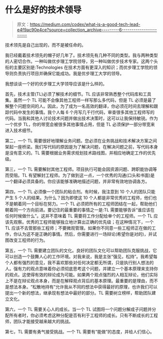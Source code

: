 # 什么是好的技术领导

> 原文：<https://medium.com/codex/what-is-a-good-tech-lead-e4f9ac90e4ce?source=collection_archive---------6----------------------->

技术领先是自己出现的，而不是被任命的。

我已经戴着技术领先的帽子好几年了。技术领先有几种不同的类型。我与两种类型的人密切合作。一种叫做优步理工学院领导，另一种叫做优步技术专家。这两个头衔的主要区别是:Technologies 在技术方面有更深入的知识；而优步理工学院的领导则负责执行项目并确保它能成功。我是优步理工大学的领导。

我想谈谈一个好的优步理工大学领导应该是什么样的。

首先，技术主管(TL)必须了解技术的细节。TL 应该非常熟悉整个代码库和工具集。虽然一个 TL 可能不会像其他工程师一样写那么多代码，但是 TL 必须是最了解整个问题空间的人。因此，为了成为一名高效的翻译，你必须花时间去理解和跟踪代码中发生的事情。我个人每 6 个月写几千行代码，审查很多其他工程师写的代码。当我和其他人讨论技术问题并做出技术决策时，这可以让我保持敏锐。作为一个优步 TL，你的带宽会被很多其他事情占用，但是 TL 必须保护一部分带宽来进入技术细节。

第二，一个 TL 需要很好地理解业务问题。您必须在业务挑战和技术解决方案之间架起一座桥梁。我们写代码的原因是为了解决问题，在解决问题之前，写代码本身是没有意义的。TL 需要根据业务需求规划技术路线图，并相应地确定工作的优先级。

第三，一个 TL 需要解封其他工程师。项目执行可能会因资源问题、跨职能协调等而受阻。TL 有望解封工程师。为了做到这一点，一个优秀的沟通(口头和书面)是一个翻译必须具备的。你应该能够准确地描述问题，并非常有效地协调各方。

第四，一个 TL 必须像一个团队的粘合剂。有时候，我注意到 10 个人的团队只能产生 5 个人的结果。为什么？因为即使这 10 个人都是非常优秀的工程师，他们也不是朝着同一个目标在努力。一个 TL 必须把所有的工程师团结在一起，帮助他们朝着同一个方向前进。要记住的最重要的事情之一是:TL 需要能够告诉“谁应该在任何时候做什么”。这并不意味着 TL 需要将工作分配给单个的工程师。一个 TL 应该先观察。优秀的工程师能够独立地计算出正确的优先级；在这种情况下，一个 TL 应该不去管那些工程师；不要微观管理。如果你不同意一些工程师正在做的工作，你认为这不是正确的事情。然后，你需要进行一场辩论(希望你是对的)，并试图改变工程师的行为。

第五，一个 TL 需要建立团队的文化。良好的团队文化可以帮助团队克服挑战，它可以创造一个鼓舞人心的工作环境。对我来说，我是主张“强见，松持”。我希望每个人都有强烈的意见，我不喜欢那些对任何决定都无所谓，只是执行别人想法的人。强有力的观点意味着你必须彻底思考这个问题，并建立一个基本原理来支持你的观点。这使得有效的辩论成为可能。如果两个观点强烈的人相互辩论，他们实际上不是在辩论观点本身，而是在解释观点背后的基本原理。最重要的是理由，而不是想法本身。“松散地持有”允许我从不同的想法中获得最好的原理，也许我们可以提出一个新的想法，继承现有想法中最好的部分。TL 需要树立榜样，帮助团队建立文化。

第六，一个 TL 需要关心人的成长。当一个 TL 试图将一个问题分解成子问题并分配所有者时，你必须考虑这种分配是否有利于工程师的成长。只有不断成长的工程师，团队才能接受越来越大的挑战。

第七，TL 需要有勇气接受挑战。一个 TL 需要有“能做”的态度，并给人们信心。